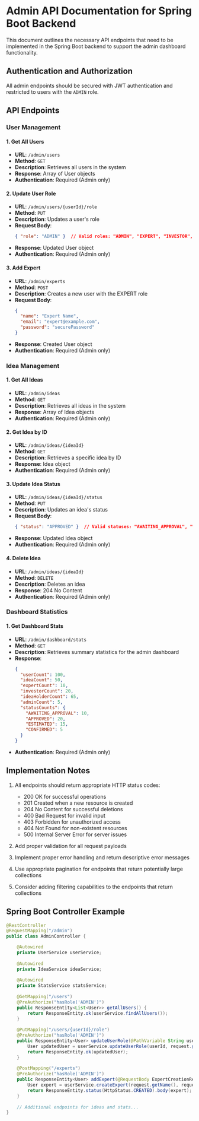 
# Admin API Documentation for Spring Boot Backend

This document outlines the necessary API endpoints that need to be implemented in the Spring Boot backend to support the admin dashboard functionality.

## Authentication and Authorization

All admin endpoints should be secured with JWT authentication and restricted to users with the `ADMIN` role.

## API Endpoints

### User Management

#### 1. Get All Users
- **URL**: `/admin/users`
- **Method**: `GET`
- **Description**: Retrieves all users in the system
- **Response**: Array of User objects
- **Authentication**: Required (Admin only)

#### 2. Update User Role
- **URL**: `/admin/users/{userId}/role`
- **Method**: `PUT`
- **Description**: Updates a user's role
- **Request Body**:
  ```json
  { "role": "ADMIN" }  // Valid roles: "ADMIN", "EXPERT", "INVESTOR", "IDEA_HOLDER"
  ```
- **Response**: Updated User object
- **Authentication**: Required (Admin only)

#### 3. Add Expert
- **URL**: `/admin/experts`
- **Method**: `POST`
- **Description**: Creates a new user with the EXPERT role
- **Request Body**:
  ```json
  { 
    "name": "Expert Name",
    "email": "expert@example.com",
    "password": "securePassword"
  }
  ```
- **Response**: Created User object
- **Authentication**: Required (Admin only)

### Idea Management

#### 1. Get All Ideas
- **URL**: `/admin/ideas`
- **Method**: `GET`
- **Description**: Retrieves all ideas in the system
- **Response**: Array of Idea objects
- **Authentication**: Required (Admin only)

#### 2. Get Idea by ID
- **URL**: `/admin/ideas/{ideaId}`
- **Method**: `GET`
- **Description**: Retrieves a specific idea by ID
- **Response**: Idea object
- **Authentication**: Required (Admin only)

#### 3. Update Idea Status
- **URL**: `/admin/ideas/{ideaId}/status`
- **Method**: `PUT`
- **Description**: Updates an idea's status
- **Request Body**:
  ```json
  { "status": "APPROVED" }  // Valid statuses: "AWAITING_APPROVAL", "APPROVED", "ESTIMATED", "CONFIRMED"
  ```
- **Response**: Updated Idea object
- **Authentication**: Required (Admin only)

#### 4. Delete Idea
- **URL**: `/admin/ideas/{ideaId}`
- **Method**: `DELETE`
- **Description**: Deletes an idea
- **Response**: 204 No Content
- **Authentication**: Required (Admin only)

### Dashboard Statistics

#### 1. Get Dashboard Stats
- **URL**: `/admin/dashboard/stats`
- **Method**: `GET`
- **Description**: Retrieves summary statistics for the admin dashboard
- **Response**:
  ```json
  {
    "userCount": 100,
    "ideaCount": 50,
    "expertCount": 10,
    "investorCount": 20,
    "ideaHolderCount": 65,
    "adminCount": 5,
    "statusCounts": {
      "AWAITING_APPROVAL": 10,
      "APPROVED": 20,
      "ESTIMATED": 15,
      "CONFIRMED": 5
    }
  }
  ```
- **Authentication**: Required (Admin only)

## Implementation Notes

1. All endpoints should return appropriate HTTP status codes:
   - 200 OK for successful operations
   - 201 Created when a new resource is created
   - 204 No Content for successful deletions
   - 400 Bad Request for invalid input
   - 403 Forbidden for unauthorized access
   - 404 Not Found for non-existent resources
   - 500 Internal Server Error for server issues

2. Add proper validation for all request payloads

3. Implement proper error handling and return descriptive error messages

4. Use appropriate pagination for endpoints that return potentially large collections

5. Consider adding filtering capabilities to the endpoints that return collections

## Spring Boot Controller Example

```java
@RestController
@RequestMapping("/admin")
public class AdminController {

    @Autowired
    private UserService userService;
    
    @Autowired
    private IdeaService ideaService;
    
    @Autowired
    private StatsService statsService;
    
    @GetMapping("/users")
    @PreAuthorize("hasRole('ADMIN')")
    public ResponseEntity<List<User>> getAllUsers() {
        return ResponseEntity.ok(userService.findAllUsers());
    }
    
    @PutMapping("/users/{userId}/role")
    @PreAuthorize("hasRole('ADMIN')")
    public ResponseEntity<User> updateUserRole(@PathVariable String userId, @RequestBody RoleUpdateRequest request) {
        User updatedUser = userService.updateUserRole(userId, request.getRole());
        return ResponseEntity.ok(updatedUser);
    }
    
    @PostMapping("/experts")
    @PreAuthorize("hasRole('ADMIN')")
    public ResponseEntity<User> addExpert(@RequestBody ExpertCreationRequest request) {
        User expert = userService.createExpert(request.getName(), request.getEmail(), request.getPassword());
        return ResponseEntity.status(HttpStatus.CREATED).body(expert);
    }
    
    // Additional endpoints for ideas and stats...
}
```
